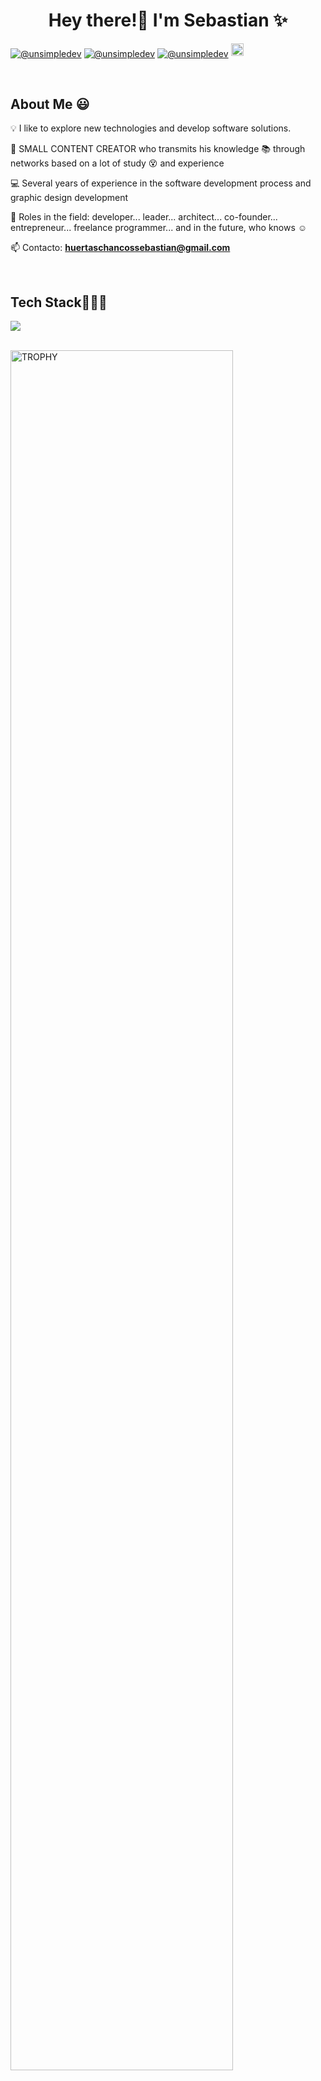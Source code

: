 <h1 align="center">Hey there!👋  I'm Sebastian ✨ </h1> 

<p align="left">
  <a href="https://www.youtube.com/@_zeoliusnt_" target="blank"><img align="center" src="https://img.shields.io/badge/YouTube-FF0000?style=for-the-badge&logo=youtube&logoColor=white" alt="@unsimpledev"  /></a>
<a href="https://www.tiktok.com/@zeoliusnt" target="blank"><img align="center" src="https://img.shields.io/badge/TikTok-000000?style=for-the-badge&logo=tiktok&logoColor=white" alt="@unsimpledev" /></a>
<a href = "mailto:huertaschancossebastian@gmail.com" target="blank"><img align="center" src="https://img.shields.io/badge/Gmail-D14836?style=for-the-badge&logo=gmail&logoColor=white" alt="@unsimpledev"  /></a>
  <a href="https://www.instagram.com/zeoliusnt/"><img alt="Instagram" title="Instagram" src="./assets/instagram.svg" width=20px/></a>&nbsp;&nbsp;&nbsp;
  </p>
<br>
<h2>About Me 😃</h2>
<!--Intro start-->

<p align="left">
💡  I like to explore new technologies and develop software solutions.
  
🎥 SMALL CONTENT CREATOR who transmits his knowledge 📚 through networks based on a lot of study 😵 and experience

💻 Several years of experience in the software development process and graphic design development

📝 Roles in the field: developer... leader... architect... co-founder... entrepreneur... freelance programmer... and in the future, who knows ☺️

📫 Contacto: **huertaschancossebastian@gmail.com**
<!--Intro end-->
  </p>
<br>

<h2 >Tech Stack👨🏻‍💻</h2>
<!--tech stack icons-->
<p align="left">
  <a href="https://skillicons.dev">
    <img src="https://skillicons.dev/icons?i=androidstudio,c,cs,java,php,py,css,html,js,nodejs,mysql,sqlite,firebase,ai,pr,aftereffects,ps&perline=12" />
  </a>
</p>
<br>
<!-------------------------->

</table>
<!--- stats (end) -->

<!--- trophy (start) -->
<div align=left>
  <a href="https://github.com/ryo-ma/github-profile-trophy" title="Go to Source">
      <img align="center" width=84% src="https://github-profile-trophy.vercel.app/?username=unsimpledev&theme=radical&row=1&column=7&margin-h=15&margin-w=5&no-bg=true" alt="TROPHY" />
    </a>
</div>
<!--- trophy (start) -->


</p>        
<!--- stats (end) -->
